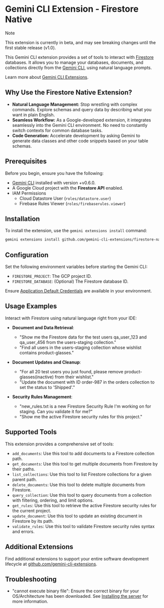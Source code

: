 # Gemini CLI Extension - Firestore Native

> [!NOTE]
> This extension is currently in beta, and may see breaking changes until the first stable release (v1.0).

This Gemini CLI extension provides a set of tools to interact with [Firestore](https://cloud.google.com/firestore/docs) databases. It allows you to manage your databases, documents, and collections directly from the [Gemini CLI](https://google-gemini.github.io/gemini-cli/), using natural language prompts.

Learn more about [Gemini CLI Extensions](https://github.com/google-gemini/gemini-cli/blob/main/docs/extension.md).

## Why Use the Firestore Native Extension?

* **Natural Language Management:** Stop wrestling with complex commands. Explore schemas and query data by describing what you want in plain English.
* **Seamless Workflow:** As a Google-developed extension, it integrates seamlessly into the Gemini CLI environment. No need to constantly switch contexts for common database tasks.
* **Code Generation:** Accelerate development by asking Gemini to generate data classes and other code snippets based on your table schemas.

## Prerequisites

Before you begin, ensure you have the following:

*   [Gemini CLI](https://github.com/google-gemini/gemini-cli) installed with version +v0.6.0.
*   A Google Cloud project with the **Firestore API** enabled.
*   IAM Permissions
    *   Cloud Datastore User (`roles/datastore.user`)
    *   Firebase Rules Viewer (`roles/firebaserules.viewer`) 

## Installation

To install the extension, use the `gemini extensions install` command:

```bash
gemini extensions install github.com/gemini-cli-extensions/firestore-native
```

## Configuration

Set the following environment variables before starting the Gemini CLI:

*   `FIRESTORE_PROJECT`: The GCP project ID.
*   `FIRESTORE_DATABASE`: (Optional) The Firestore database ID.

Ensure [Application Default Credentials](https://cloud.google.com/docs/authentication/gcloud) are available in your environment. 

## Usage Examples

Interact with Firestore using natural language right from your IDE:

* **Document and Data Retrieval**:

  * "Show me the Firestore data for the test users qa_user_123 and qa_user_456 from the users-staging collection."
  * "Find all users in the users-staging collection whose wishlist contains product-glasses."

* **Document Updates and Cleanup**:
  * "For all 20 test users you just found, please remove product-glasses(inactive) from their wishlist."
  * "Update the document with ID order-987 in the orders collection to set the status to 'Shipped'."

* **Security Rules Management**:
  * "new_rules.txt is a new Firestore Security Rule I'm working on for staging. Can you validate it for me?"
  * "Show me the active Firestore security rules for this project."

## Supported Tools

This extension provides a comprehensive set of tools:

* `add_documents`: Use this tool to add documents to a Firestore collection path.
* `get_documents`: Use this tool to get multiple documents from Firestore by their paths.
* `list_collections`: Use this tool to list Firestore collections for a given parent path.
* `delete_documents`: Use this tool to delete multiple documents from Firestore.
* `query_collection`: Use this tool to query documents from a collection with filtering, ordering, and limit options.
* `get_rules`: Use this tool to retrieve the active Firestore security rules for the current project.
* `update_document`: Use this tool to update an existing document in Firestore by its path.
* `validate_rules`: Use this tool to validate Firestore security rules syntax and errors.

## Additional Extensions

Find additional extensions to support your entire software development lifecycle at [github.com/gemini-cli-extensions](https://github.com/gemini-cli-extensions).

## Troubleshooting

* "cannot execute binary file": Ensure the correct binary for your OS/Architecture has been downloaded. See [Installing the server](https://googleapis.github.io/genai-toolbox/getting-started/introduction/#installing-the-server) for more information.

